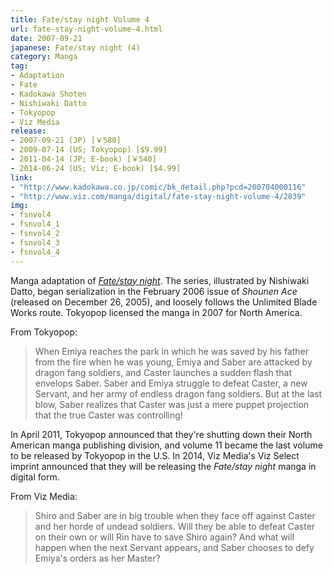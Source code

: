 ```yaml
---
title: Fate/stay night Volume 4
url: fate-stay-night-volume-4.html
date: 2007-09-21
japanese: Fate/stay night (4)
category: Manga
tag:
- Adaptation
- Fate
- Kadokawa Shoten
- Nishiwaki Datto
- Tokyopop
- Viz Media
release:
- 2007-09-21 (JP) [￥580]
- 2009-07-14 (US; Tokyopop) [$9.99]
- 2011-04-14 (JP; E-book) [￥540]
- 2014-06-24 (US; Viz; E-book) [$4.99]
link:
- "http://www.kadokawa.co.jp/comic/bk_detail.php?pcd=200704000116"
- "http://www.viz.com/manga/digital/fate-stay-night-volume-4/2839"
img:
- fsnvol4
- fsnvol4_1
- fsnvol4_2
- fsnvol4_3
- fsnvol4_4
---
```


Manga adaptation of [*Fate/stay night*](fate-stay-night.html). The series, illustrated by Nishiwaki Datto, began serialization in the February 2006 issue of *Shounen Ace* (released on December 26, 2005), and loosely follows the Unlimited Blade Works route. Tokyopop licensed the manga in 2007 for North America.

From Tokyopop:

> When Emiya reaches the park in which he was saved by his father from the fire when he was young, Emiya and Saber are attacked by dragon fang soldiers, and Caster launches a sudden flash that envelops Saber. Saber and Emiya struggle to defeat Caster, a new Servant, and her army of endless dragon fang soldiers. But at the last blow, Saber realizes that Caster was just a mere puppet projection that the true Caster was controlling!

In April 2011, Tokyopop announced that they're shutting down their North American manga publishing division, and volume 11 became the last volume to be released by Tokyopop in the U.S. In 2014, Viz Media's Viz Select imprint announced that they will be releasing the *Fate/stay night* manga in digital form.

From Viz Media:

> Shiro and Saber are in big trouble when they face off against Caster and her horde of undead soldiers.  Will they be able to defeat Caster on their own or will Rin have to save Shiro again?  And what will happen when the next Servant appears, and Saber chooses to defy Emiya's orders as her Master?